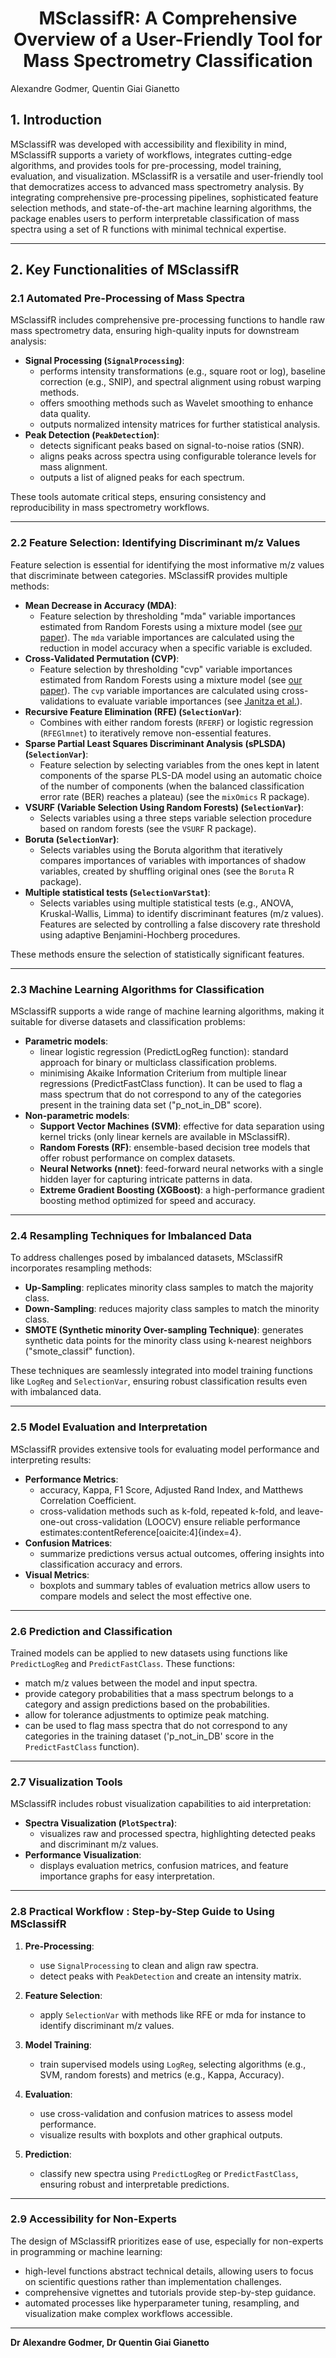 
<h1 align="center">MSclassifR: A Comprehensive Overview of a User-Friendly Tool for Mass Spectrometry Classification</h1>
Alexandre Godmer, Quentin Giai Gianetto

## 1. Introduction

MSclassifR was developed with accessibility and flexibility in mind, MSclassifR supports a variety of workflows, integrates cutting-edge algorithms, and provides tools for pre-processing, model training, evaluation, and visualization.
MSclassifR is a versatile and user-friendly tool that democratizes access to advanced mass spectrometry analysis. By integrating comprehensive pre-processing pipelines, sophisticated feature selection methods, and state-of-the-art machine learning algorithms, the package enables users to perform interpretable classification of mass spectra using a set of R functions with minimal technical expertise.

---

## 2. Key Functionalities of MSclassifR

### 2.1 Automated Pre-Processing of Mass Spectra

MSclassifR includes comprehensive pre-processing functions to handle raw mass spectrometry data, ensuring high-quality inputs for downstream analysis:
- **Signal Processing (`SignalProcessing`)**:
  - performs intensity transformations (e.g., square root or log), baseline correction (e.g., SNIP), and spectral alignment using robust warping methods.
  - offers smoothing methods such as Wavelet smoothing to enhance data quality.
  - outputs normalized intensity matrices for further statistical analysis.
- **Peak Detection (`PeakDetection`)**:
  - detects significant peaks based on signal-to-noise ratios (SNR).
  - aligns peaks across spectra using configurable tolerance levels for mass alignment.
  - outputs a list of aligned peaks for each spectrum.

These tools automate critical steps, ensuring consistency and reproducibility in mass spectrometry workflows.

---

### 2.2 Feature Selection: Identifying Discriminant m/z Values

Feature selection is essential for identifying the most informative m/z values that discriminate between categories. MSclassifR provides multiple methods:
- **Mean Decrease in Accuracy (MDA)**:
  - Feature selection by thresholding "mda" variable importances estimated from Random Forests using a mixture model (see [our paper](https://doi.org/10.1016/j.eswa.2025.128796)). The `mda` variable importances are calculated using the reduction in model accuracy when a specific variable is excluded. 
- **Cross-Validated Permutation (CVP)**:
  - Feature selection by thresholding "cvp" variable importances estimated from Random Forests using a mixture model (see [our paper](https://doi.org/10.1016/j.eswa.2025.128796)). The `cvp` variable importances are calculated using cross-validations to evaluate variable importances (see [Janitza et al.](https://doi.org/10.1007/s11634-016-0276-4)).
- **Recursive Feature Elimination (RFE) (`SelectionVar`)**:
  - Combines with either random forests (`RFERF`) or logistic regression (`RFEGlmnet`) to iteratively remove non-essential features.
- **Sparse Partial Least Squares Discriminant Analysis (sPLSDA) (`SelectionVar`)**:
  - Feature selection by selecting variables from the ones kept in latent components of the sparse PLS-DA model using an automatic choice of the number of components (when the balanced classification error rate (BER) reaches a plateau) (see the `mixOmics` R package).
- **VSURF (Variable Selection Using Random Forests) (`SelectionVar`)**:
  - Selects variables using a three steps variable selection procedure based on random forests (see the `VSURF` R package). 
- **Boruta (`SelectionVar`)**:
  - Selects variables using the Boruta algorithm that iteratively compares importances of variables with importances of shadow variables,
created by shuffling original ones (see the `Boruta` R package).
- **Multiple statistical tests (`SelectionVarStat`)**:
  - Selects variables using multiple statistical tests (e.g., ANOVA, Kruskal-Wallis, Limma) to identify discriminant features (m/z values). Features are selected by controlling a false discovery rate threshold using adaptive Benjamini-Hochberg procedures.

These methods ensure the selection of statistically significant features.

---

### 2.3 Machine Learning Algorithms for Classification

MSclassifR supports a wide range of machine learning algorithms, making it suitable for diverse datasets and classification problems:
- **Parametric models**:
  - linear logistic regression (PredictLogReg function): standard approach for binary or multiclass classification problems.
  - minimising Akaike Information Criterium from multiple linear regressions (PredictFastClass function). It can be used to flag a mass spectrum that do not correspond to any of the categories present in the training data set ("p_not_in_DB" score).
- **Non-parametric models**:
  - **Support Vector Machines (SVM)**: effective for data separation using kernel tricks (only linear kernels are available in MSclassifR).
  - **Random Forests (RF)**: ensemble-based decision tree models that offer robust performance on complex datasets.
  - **Neural Networks (nnet)**: feed-forward neural networks with a single hidden layer for capturing intricate patterns in data.
  - **Extreme Gradient Boosting (XGBoost)**: a high-performance gradient boosting method optimized for speed and accuracy.
---
### 2.4 Resampling Techniques for Imbalanced Data

To address challenges posed by imbalanced datasets, MSclassifR incorporates resampling methods:
- **Up-Sampling**: replicates minority class samples to match the majority class.
- **Down-Sampling**: reduces majority class samples to match the minority class.
- **SMOTE (Synthetic minority Over-sampling Technique)**: generates synthetic data points for the minority class using k-nearest neighbors ("smote_classif" function).

These techniques are seamlessly integrated into model training functions like `LogReg` and `SelectionVar`, ensuring robust classification results even with imbalanced data.

---

### 2.5 Model Evaluation and Interpretation

MSclassifR provides extensive tools for evaluating model performance and interpreting results:
- **Performance Metrics**:
  - accuracy, Kappa, F1 Score, Adjusted Rand Index, and Matthews Correlation Coefficient.
  - cross-validation methods such as k-fold, repeated k-fold, and leave-one-out cross-validation (LOOCV) ensure reliable performance estimates&#8203;:contentReference[oaicite:4]{index=4}.
- **Confusion Matrices**:
  - summarize predictions versus actual outcomes, offering insights into classification accuracy and errors.
- **Visual Metrics**:
  - boxplots and summary tables of evaluation metrics allow users to compare models and select the most effective one.
---
### 2.6 Prediction and Classification

Trained models can be applied to new datasets using functions like `PredictLogReg` and `PredictFastClass`. These functions:
- match m/z values between the model and input spectra.
- provide category probabilities that a mass spectrum belongs to a category and assign predictions based on the probabilities.
- allow for tolerance adjustments to optimize peak matching.
- can be used to flag mass spectra that do not correspond to any categories in the training dataset ('p_not_in_DB' score in the `PredictFastClass` function).

---

### 2.7 Visualization Tools

MSclassifR includes robust visualization capabilities to aid interpretation:
- **Spectra Visualization (`PlotSpectra`)**:
  - visualizes raw and processed spectra, highlighting detected peaks and discriminant m/z values.
- **Performance Visualization**:
  - displays evaluation metrics, confusion matrices, and feature importance graphs for easy interpretation.

---

### 2.8 Practical Workflow : Step-by-Step Guide to Using MSclassifR

1. **Pre-Processing**:
   - use `SignalProcessing` to clean and align raw spectra.
   - detect peaks with `PeakDetection` and create an intensity matrix.

2. **Feature Selection**:
   - apply `SelectionVar` with methods like RFE or mda for instance to identify discriminant m/z values.

3. **Model Training**:
   - train supervised models using `LogReg`, selecting algorithms (e.g., SVM, random forests) and metrics (e.g., Kappa, Accuracy).

4. **Evaluation**:
   - use cross-validation and confusion matrices to assess model performance.
   - visualize results with boxplots and other graphical outputs.

5. **Prediction**:
   - classify new spectra using `PredictLogReg` or `PredictFastClass`, ensuring robust and interpretable predictions.

---

### 2.9 Accessibility for Non-Experts

The design of MSclassifR prioritizes ease of use, especially for non-experts in programming or machine learning:
- high-level functions abstract technical details, allowing users to focus on scientific questions rather than implementation challenges.
- comprehensive vignettes and tutorials provide step-by-step guidance.
- automated processes like hyperparameter tuning, resampling, and visualization make complex workflows accessible.

---

**Dr Alexandre Godmer, Dr Quentin Giai Gianetto**

